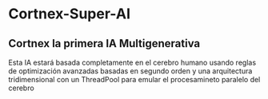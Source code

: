 # Cortnex-Super-AI
## Cortnex la primera IA Multigenerativa

Esta IA estará basada completamente en el cerebro humano usando reglas de optimización avanzadas basadas en segundo orden y una arquitectura tridimensional con un ThreadPool para emular el procesamineto paralelo del cerebro
